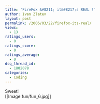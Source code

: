 ```yaml
---
title: 'FireFox &#8211; it&#8217;s REAL !'
author: Ivan Zlatev
layout: post
permalink: /2006/03/22/firefox-its-real/
views:
  - 13
ratings_users:
  - 0
ratings_score:
  - 0
ratings_average:
  - 0
dsq_thread_id:
  - 1802078
categories:
  - Coding
---
```

Sweet!  
[[Image:fun/fun_6.jpg]]